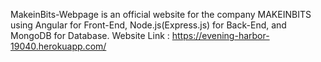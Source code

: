 MakeinBits-Webpage is an official website for the company MAKEINBITS using Angular for Front-End, Node.js(Express.js) for Back-End, and MongoDB for Database.
Website Link : https://evening-harbor-19040.herokuapp.com/
